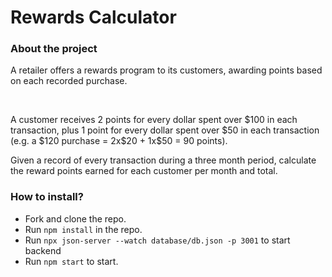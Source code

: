 # Rewards Calculator

### About the project

<p>A retailer offers a rewards program to its customers, awarding points based on each recorded purchase.</p>
 
<p>A customer receives 2 points for every dollar spent over $100 in each transaction, plus 1 point for every
dollar spent over $50 in each transaction
(e.g. a $120 purchase = 2x$20 + 1x$50 = 90 points).
</p>

<p>Given a record of every transaction during a three month period, calculate the reward points earned for
each customer per month and total.
</p>

### How to install?

- Fork and clone the repo.
- Run `npm install` in the repo.
- Run `npx json-server --watch database/db.json -p 3001` to start backend
- Run `npm start` to start.
